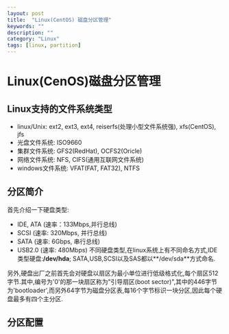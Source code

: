 ```yaml
---
layout: post
title:  "Linux(CentOS) 磁盘分区管理"
keywords: ""
description: ""
category: "Linux" 
tags: [linux, partition]
---
```


# Linux(CenOS)磁盘分区管理

## Linux支持的文件系统类型

* linux/Unix: ext2, ext3, ext4, reiserfs(处理小型文件系统强), xfs(CentOS), jfs
* 光盘文件系统: ISO9660
* 集群文件系统: GFS2(RedHat), OCFS2(Oricle)
* 网络文件系统: NFS, CIFS(通用互联网文件系统)
* windows文件系统: VFAT(FAT, FAT32), NTFS

<!-- more -->

## 分区简介

首先介绍一下硬盘类型:
* IDE, ATA (速率：133Mbps,并行总线)
* SCSI (速率: 320Mbps, 并行总线)
* SATA (速率: 6Gbps, 串行总线)
* USB2.0 (速率: 480Mbps)
不同硬盘类型,在linux系统上有不同命名方式,IDE类型硬盘:**/dev/hda**; 
SATA,USB,SCSI以及SAS都以**/dev/sda**方式命名.

另外,硬盘出厂之前首先会对硬盘以扇区为最小单位进行低级格式化,每个扇区512字节.其中,编号为'0'的那一块扇区称为"引导扇区(boot sector)",其中的446字节为'bootloader',而另外64字节为磁盘分区表,每16个字节标识一块分区,因此每个硬盘最多有四个主分区.

## 分区配置



